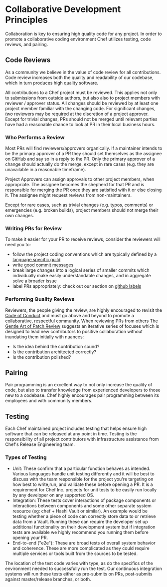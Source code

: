 # Collaborative Development Principles

Collaboration is key to ensuring high quality code for any project. In order to promote a collaborative coding environment Chef utilizes testing, code reviews, and pairing.

## Code Reviews

As a community we believe in the value of code review for all contributions. Code review increases both the quality and readability of our codebase, which in turn produces high quality software.

All contributions to a Chef project must be reviewed. This applies not only to submissions from outside authors, but also also to project members with reviewer / approver status. All changes should be reviewed by at least one project member familiar with the changing code. For significant changes, _two_ reviewers may be required at the discretion of a project approver. Except for trivial changes, PRs should not be merged until relevant parties have had a reasonable chance to look at PR in their local business hours.

### Who Performs a Review

Most PRs will find reviewers/approvers organically. If a maintainer intends to be the primary approver of a PR they should set themselves as the assignee on GitHub and say so in a reply to the PR. Only the primary approver of a change should actually do the merge, except in rare cases (e.g. they are unavailable in a reasonable timeframe).

Project Approvers can assign approvals to other project members, when appropriate. The assignee becomes the shepherd for that PR and is responsible for merging the PR once they are satisfied with it or else closing it. The assignee might request reviews from non-maintainers.

Except for rare cases, such as trivial changes (e.g. typos, comments) or emergencies (e.g. broken builds), project members should not merge their own changes.

### Writing PRs for Review

To make it easier for your PR to receive reviews, consider the reviewers will need you to:

* follow the project coding conventions which are typically defined by a [language specific guild](../../guilds/README.md)
* write [good commit messages](https://chris.beams.io/posts/git-commit/)
* break large changes into a logical series of smaller commits which individually make easily understandable changes, and in aggregate solve a broader issue
* label PRs appropriately: check out our section on [github labels](/repo-management/github-labels.md)

### Performing Quality Reviews

Reviewers, the people giving the review, are highly encouraged to revisit the [Code of Conduct](../../CODE_OF_CONDUCT.md) and must go above and beyond to promote a collaborative, respectful community.
When reviewing PRs from others [The Gentle Art of Patch Review](http://sage.thesharps.us/2014/09/01/the-gentle-art-of-patch-review/) suggests an iterative series of focuses which is designed to lead new contributors to positive collaboration without inundating them initially with nuances:

* Is the idea behind the contribution sound?
* Is the contribution architected correctly?
* Is the contribution polished?

## Pairing

Pair programming is an excellent way to not only increase the quality of code, but also to transfer knowledge from experienced developers to those new to a codebase. Chef highly encourages pair programming between its employees and with community members.

## Testing

Each Chef maintained project includes testing that helps ensure high software that can be released at any point in time. Testing is the responsibility of all project contributors with infrastructure assistance from Chef's Release Engineering team.

### Types of Testing

* Unit: These confirm that a particular function behaves as intended. Various languages handle unit testing differently and it will be best to discuss with the team responsible for the project you're targeting on how best to write,run, and validate these before opening a PR. It is a requirement for Chef Inc. projects for unit tests to be easily run locally by any developer on any supported OS.
* Integration: These tests cover interactions of package components or interactions between components and some other separate system resource (eg: chef + Hashi Vault or similar). An example would be testing whether a piece of code can correctly store data to or retrieve data from a Vault. Running these can require the developer set up additional functionality on their development system but if integration tests are available we highly recommend you running them before opening your PR.
* End-to-end ("e2e"): These are broad tests of overall system behavior and coherence. These are more complicated as they could require multiple services or tools built from the sources to be tested.

The location of the test code varies with type, as do the specifics of the environment needed to successfully run the test. Our continuous integration systems will run these tests either as pre-submits on PRs, post-submits against master/release branches, or both.
